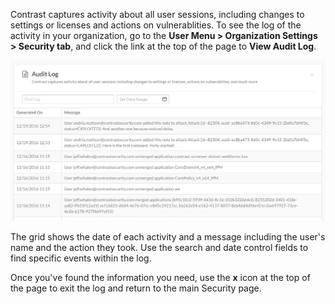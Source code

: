 
<!--
title: "Audit Log"
description: "View Audit Log in Security page"
tags: "organization settings security audit log"
-->

Contrast captures activity about all user sessions, including changes to settings or licenses and actions on vulnerablities. To see the log of the activity in your organization, go to the **User Menu > Organization Settings > Security tab**, and click the link at the top of the page to **View Audit Log**. 

<a href="assets/images/Security-audit-log.png" rel="lightbox" title="Audit Log grid"><img class="thumbnail" src="assets/images/Security-audit-log.png"/></a>

The grid shows the date of each activity and a message including the user's name and the action they took. Use the search and date control fields to find specific events within the log. 

Once you've found the information you need, use the **x** icon at the top of the page to exit the log and return to the main Security page. 
